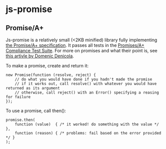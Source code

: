 js-promise
==========

Promise/A+
----------
Js-promise is a relatively small (<2KB minified) library fully implementing [the Promise/A+ specification](http://promises-aplus.github.io/promises-spec/). It passes all tests in the [Promises/A+ Compliance Test Suite](https://github.com/promises-aplus/promises-tests). For more on promises and what their point is, see [this artivle by Domenic Denicola](http://domenic.me/2012/10/14/youre-missing-the-point-of-promises/).

To make a promise, create and return it:

	new Promise(function (resolve, reject) {
		// do what you would have done if you hadn't made the promise
		// if it works out, call resolve() with whatever you would have returned as its argument
		// otherwise, call reject() with an Error() specifying a reasing for failure
	});
To use a promise, call then():

	promise.then(
		function (value)  { /* it worked! do something with the value */ },
		function (reason) { /* problems: fail based on the error provided */ }
	);
